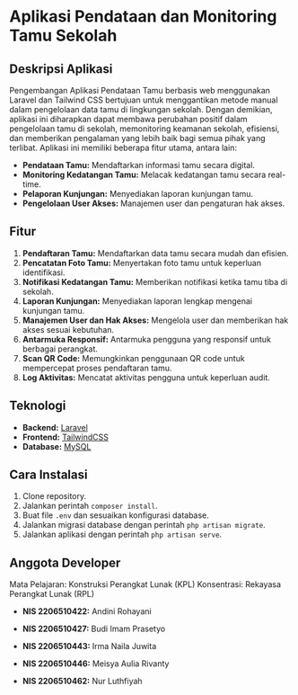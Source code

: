 # Aplikasi Pendataan dan Monitoring Tamu Sekolah

## Deskripsi Aplikasi
Pengembangan Aplikasi Pendataan Tamu berbasis web menggunakan Laravel dan Tailwind CSS bertujuan untuk menggantikan metode manual dalam pengelolaan data tamu di lingkungan sekolah. Dengan demikian, aplikasi ini diharapkan dapat membawa perubahan positif dalam pengelolaan tamu di sekolah, memonitoring keamanan sekolah, efisiensi, dan memberikan pengalaman yang lebih baik bagi semua pihak yang terlibat. Aplikasi ini memiliki beberapa fitur utama, antara lain:

- **Pendataan Tamu:** Mendaftarkan informasi tamu secara digital.
- **Monitoring Kedatangan Tamu:** Melacak kedatangan tamu secara real-time.
- **Pelaporan Kunjungan:** Menyediakan laporan kunjungan tamu.
- **Pengelolaan User Akses:** Manajemen user dan pengaturan hak akses.

## Fitur

1. **Pendaftaran Tamu:** Mendaftarkan data tamu secara mudah dan efisien.
2. **Pencatatan Foto Tamu:** Menyertakan foto tamu untuk keperluan identifikasi.
3. **Notifikasi Kedatangan Tamu:** Memberikan notifikasi ketika tamu tiba di sekolah.
4. **Laporan Kunjungan:** Menyediakan laporan lengkap mengenai kunjungan tamu.
5. **Manajemen User dan Hak Akses:** Mengelola user dan memberikan hak akses sesuai kebutuhan.
6. **Antarmuka Responsif:** Antarmuka pengguna yang responsif untuk berbagai perangkat.
7. **Scan QR Code:** Memungkinkan penggunaan QR code untuk mempercepat proses pendaftaran tamu.
8. **Log Aktivitas:** Mencatat aktivitas pengguna untuk keperluan audit.

## Teknologi

- **Backend:** [Laravel](https://laravel.com/)
- **Frontend:** [TailwindCSS](https://tailwindcss.com/)
- **Database:** [MySQL](https://www.mysql.com/)

## Cara Instalasi

1. Clone repository.
2. Jalankan perintah `composer install`.
3. Buat file `.env` dan sesuaikan konfigurasi database.
4. Jalankan migrasi database dengan perintah `php artisan migrate`.
5. Jalankan aplikasi dengan perintah `php artisan serve`.

## Anggota Developer

Mata Pelajaran: Konstruksi Perangkat Lunak (KPL)
Konsentrasi: Rekayasa Perangkat Lunak (RPL)

- **NIS 2206510422:** Andini Rohayani

- **NIS 2206510427:** Budi Imam Prasetyo

- **NIS 2206510443:** Irma Naila Juwita

- **NIS 2206510446:** Meisya Aulia Rivanty

- **NIS 2206510462:** Nur Luthfiyah
